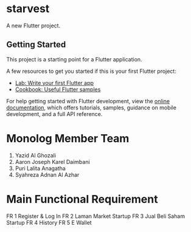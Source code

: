 # starvest

A new Flutter project.

## Getting Started

This project is a starting point for a Flutter application.

A few resources to get you started if this is your first Flutter project:

- [Lab: Write your first Flutter app](https://docs.flutter.dev/get-started/codelab)
- [Cookbook: Useful Flutter samples](https://docs.flutter.dev/cookbook)

For help getting started with Flutter development, view the
[online documentation](https://docs.flutter.dev/), which offers tutorials,
samples, guidance on mobile development, and a full API reference.

# Monolog Member Team
1. Yazid Al Ghozali
2. Aaron Joseph Karel Daimbani
3. Puri Lalita Anagatha
4. Syahreza Adnan Al Azhar

# Main Functional Requirement
FR 1 Register & Log In 
FR 2 Laman Market Startup
FR 3 Jual Beli Saham Startup
FR 4 History
FR 5 E Wallet
